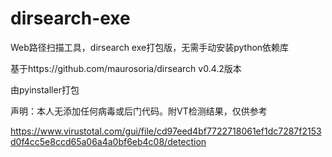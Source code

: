 # dirsearch-exe
Web路径扫描工具，dirsearch exe打包版，无需手动安装python依赖库

基于https://github.com/maurosoria/dirsearch v0.4.2版本 

由pyinstaller打包

声明：本人无添加任何病毒或后门代码。附VT检测结果，仅供参考

https://www.virustotal.com/gui/file/cd97eed4bf7722718061ef1dc7287f2153d0f4cc5e8ccd65a06a4a0bf6eb4c08/detection
